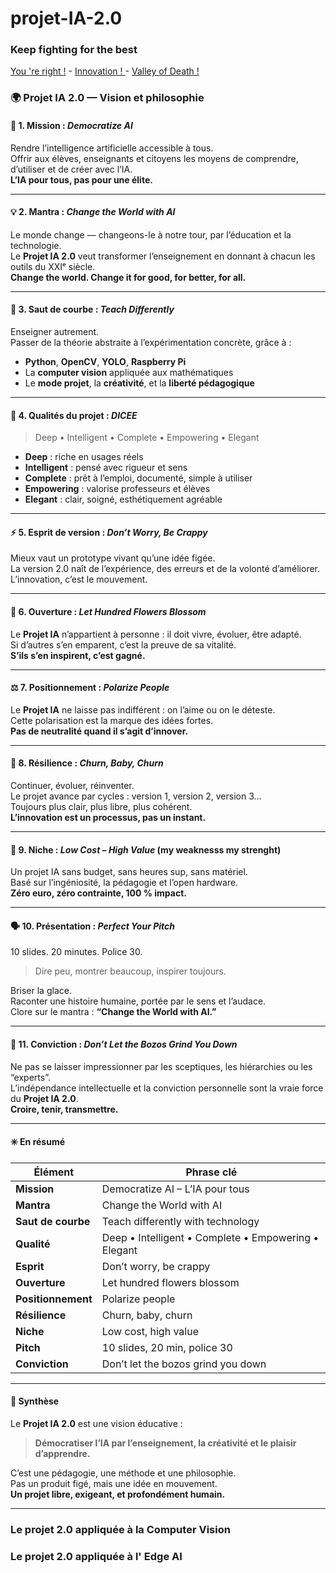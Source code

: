 # projet-IA-2.0

### Keep fighting for the best

[You 're right !](https://youtu.be/VNGFep6rncY?si=nYJm1ob12RWcnMFv) - [Innovation ! ](https://youtu.be/Mtjatz9r-Vc?si=qMR0apdlt54by1X4) - [Valley of Death !](https://youtu.be/QLuqXctU_IQ?si=lBmejYNtvQyk0PhJ)


### 🌍 Projet IA 2.0 — Vision et philosophie

#### 🎯 1. Mission : *Democratize AI*
Rendre l’intelligence artificielle accessible à tous.  
Offrir aux élèves, enseignants et citoyens les moyens de comprendre, d’utiliser et de créer avec l’IA.  
**L’IA pour tous, pas pour une élite.**

---

#### 💡 2. Mantra : *Change the World with AI*
Le monde change — changeons-le à notre tour, par l’éducation et la technologie.  
Le **Projet IA 2.0** veut transformer l’enseignement en donnant à chacun les outils du XXIᵉ siècle.  
**Change the world. Change it for good, for better, for all.**

---

#### 🚀 3. Saut de courbe : *Teach Differently*
Enseigner autrement.  
Passer de la théorie abstraite à l’expérimentation concrète, grâce à :
- **Python**, **OpenCV**, **YOLO**, **Raspberry Pi**  
- La **computer vision** appliquée aux mathématiques  
- Le **mode projet**, la **créativité**, et la **liberté pédagogique**

---

#### 🎲 4. Qualités du projet : *DICEE*
> Deep • Intelligent • Complete • Empowering • Elegant  

- **Deep** : riche en usages réels  
- **Intelligent** : pensé avec rigueur et sens  
- **Complete** : prêt à l’emploi, documenté, simple à utiliser  
- **Empowering** : valorise professeurs et élèves  
- **Elegant** : clair, soigné, esthétiquement agréable

---

#### ⚡ 5. Esprit de version : *Don’t Worry, Be Crappy*
Mieux vaut un prototype vivant qu’une idée figée.  
La version 2.0 naît de l’expérience, des erreurs et de la volonté d’améliorer.  
L’innovation, c’est le mouvement.

---

#### 🌸 6. Ouverture : *Let Hundred Flowers Blossom*
Le **Projet IA** n’appartient à personne : il doit vivre, évoluer, être adapté.  
Si d’autres s’en emparent, c’est la preuve de sa vitalité.  
**S’ils s’en inspirent, c’est gagné.**

---

#### ⚖️ 7. Positionnement : *Polarize People*
Le **Projet IA** ne laisse pas indifférent : on l’aime ou on le déteste.  
Cette polarisation est la marque des idées fortes.  
**Pas de neutralité quand il s’agit d’innover.**

---

#### 🔁 8. Résilience : *Churn, Baby, Churn*
Continuer, évoluer, réinventer.  
Le projet avance par cycles : version 1, version 2, version 3…  
Toujours plus clair, plus libre, plus cohérent.  
**L’innovation est un processus, pas un instant.**

---

#### 🎯 9. Niche : *Low Cost – High Value* (my weaknesss my strenght)
Un projet IA sans budget, sans heures sup, sans matériel.  
Basé sur l’ingéniosité, la pédagogie et l’open hardware.  
**Zéro euro, zéro contrainte, 100 % impact.**

---

#### 🗣️ 10. Présentation : *Perfect Your Pitch*
10 slides. 20 minutes. Police 30.  
> Dire peu, montrer beaucoup, inspirer toujours.

Briser la glace.  
Raconter une histoire humaine, portée par le sens et l’audace.  
Clore sur le mantra : **“Change the World with AI.”**

---

#### 💪 11. Conviction : *Don’t Let the Bozos Grind You Down*
Ne pas se laisser impressionner par les sceptiques, les hiérarchies ou les “experts”.  
L’indépendance intellectuelle et la conviction personnelle sont la vraie force du **Projet IA 2.0**.  
**Croire, tenir, transmettre.**

---

#### ✳️ En résumé
| Élément | Phrase clé |
|----------|-------------|
| **Mission** | Democratize AI – L’IA pour tous |
| **Mantra** | Change the World with AI |
| **Saut de courbe** | Teach differently with technology |
| **Qualité** | Deep • Intelligent • Complete • Empowering • Elegant |
| **Esprit** | Don’t worry, be crappy |
| **Ouverture** | Let hundred flowers blossom |
| **Positionnement** | Polarize people |
| **Résilience** | Churn, baby, churn |
| **Niche** | Low cost, high value |
| **Pitch** | 10 slides, 20 min, police 30 |
| **Conviction** | Don’t let the bozos grind you down |

---

#### 🧭 Synthèse
Le **Projet IA 2.0** est une vision éducative :  
> **Démocratiser l’IA par l’enseignement, la créativité et le plaisir d’apprendre.**  

C’est une pédagogie, une méthode et une philosophie.  
Pas un produit figé, mais une idée en mouvement.  
**Un projet libre, exigeant, et profondément humain.**

---


### Le projet 2.0 appliquée à la Computer Vision


### Le projet 2.0 appliquée à l' Edge AI



